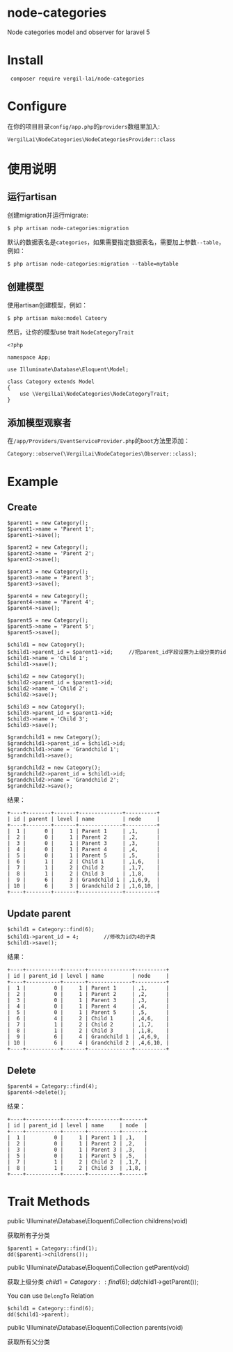 # node-categories

Node categories model and observer for laravel 5

# Install

     composer require vergil-lai/node-categories

# Configure

在你的项目目录`config/app.php`的`providers`数组里加入:

    VergilLai\NodeCategories\NodeCategoriesProvider::class
    
# 使用说明

## 运行artisan

创建migration并运行migrate:

    $ php artisan node-categories:migration
    
默认的数据表名是`categories`，如果需要指定数据表名，需要加上参数`--table`，例如：

    $ php artisan node-categories:migration --table=mytable
    
## 创建模型
    
使用artisan创建模型，例如：

    $ php artisan make:model Cateory
    
然后，让你的模型use trait `NodeCategoryTrait`
    
    <?php
    
    namespace App;
    
    use Illuminate\Database\Eloquent\Model;
    
    class Category extends Model
    {
        use \VergilLai\NodeCategories\NodeCategoryTrait;
    }


## 添加模型观察者

在`/app/Providers/EventServiceProvider.php`的`boot`方法里添加：

    Category::observe(\VergilLai\NodeCategories\Observer::class);
    
    
# Example


## Create

    $parent1 = new Category();
    $parent1->name = 'Parent 1';
    $parent1->save();

    $parent2 = new Category();
    $parent2->name = 'Parent 2';
    $parent2->save();

    $parent3 = new Category();
    $parent3->name = 'Parent 3';
    $parent3->save();

    $parent4 = new Category();
    $parent4->name = 'Parent 4';
    $parent4->save();

    $parent5 = new Category();
    $parent5->name = 'Parent 5';
    $parent5->save();

    $child1 = new Category();
    $child1->parent_id = $parent1->id;     //把parent_id字段设置为上级分类的id
    $child1->name = 'Child 1';
    $child1->save();

    $child2 = new Category();
    $child2->parent_id = $parent1->id;
    $child2->name = 'Child 2';
    $child2->save();

    $child3 = new Category();
    $child3->parent_id = $parent1->id;
    $child3->name = 'Child 3';
    $child3->save();

    $grandchild1 = new Category();
    $grandchild1->parent_id = $child1->id;
    $grandchild1->name = 'Grandchild 1';
    $grandchild1->save();

    $grandchild2 = new Category();
    $grandchild2->parent_id = $child1->id;
    $grandchild2->name = 'Grandchild 2';
    $grandchild2->save();
           
           
结果：
            
    +----+--------+-------+--------------+----------+
    | id | parent | level | name         | node     |
    +----+--------+-------+--------------+----------+
    |  1 |      0 |     1 | Parent 1     | ,1,      |
    |  2 |      0 |     1 | Parent 2     | ,2,      |
    |  3 |      0 |     1 | Parent 3     | ,3,      |
    |  4 |      0 |     1 | Parent 4     | ,4,      |
    |  5 |      0 |     1 | Parent 5     | ,5,      |
    |  6 |      1 |     2 | Child 1      | ,1,6,    |
    |  7 |      1 |     2 | Child 2      | ,1,7,    |
    |  8 |      1 |     2 | Child 3      | ,1,8,    |
    |  9 |      6 |     3 | Grandchild 1 | ,1,6,9,  |
    | 10 |      6 |     3 | Grandchild 2 | ,1,6,10, |
    +----+--------+-------+--------------+----------+
        

## Update parent

    $child1 = Category::find(6);
    $child1->parent_id = 4;        //修改为id为4的子类
    $child1->save();

结果：

    +----+-----------+-------+--------------+----------+
    | id | parent_id | level | name         | node     |
    +----+-----------+-------+--------------+----------+
    |  1 |         0 |     1 | Parent 1     | ,1,      |
    |  2 |         0 |     1 | Parent 2     | ,2,      |
    |  3 |         0 |     1 | Parent 3     | ,3,      |
    |  4 |         0 |     1 | Parent 4     | ,4,      |
    |  5 |         0 |     1 | Parent 5     | ,5,      |
    |  6 |         4 |     2 | Child 1      | ,4,6,    |
    |  7 |         1 |     2 | Child 2      | ,1,7,    |
    |  8 |         1 |     2 | Child 3      | ,1,8,    |
    |  9 |         6 |     4 | Grandchild 1 | ,4,6,9,  |
    | 10 |         6 |     4 | Grandchild 2 | ,4,6,10, |
    +----+-----------+-------+--------------+----------+
    
    
## Delete

    $parent4 = Category::find(4);
    $parent4->delete();
    
结果：
    
    +----+-----------+-------+----------+-------+
    | id | parent_id | level | name     | node  |
    +----+-----------+-------+----------+-------+
    |  1 |         0 |     1 | Parent 1 | ,1,   |
    |  2 |         0 |     1 | Parent 2 | ,2,   |
    |  3 |         0 |     1 | Parent 3 | ,3,   |
    |  5 |         0 |     1 | Parent 5 | ,5,   |
    |  7 |         1 |     2 | Child 2  | ,1,7, |
    |  8 |         1 |     2 | Child 3  | ,1,8, |
    +----+-----------+-------+----------+-------+
    


# Trait Methods

public \Illuminate\Database\Eloquent\Collection childrens(void)

获取所有子分类

    $parent1 = Category::find(1);
    dd($parent1->childrens());
    
public \Illuminate\Database\Eloquent\Collection getParent(void)

获取上级分类
    $child1 = Category::find(6);
    dd($child1->getParent());
    
You can use `BelongTo` Relation
    
    $child1 = Category::find(6);
    dd($child1->parent);
    
public \Illuminate\Database\Eloquent\Collection parents(void)

获取所有父分类